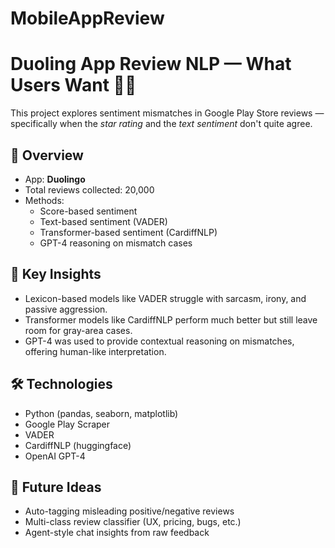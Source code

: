 # MobileAppReview

# Duoling App Review NLP — What Users Want 📱🧠

This project explores sentiment mismatches in Google Play Store reviews — specifically when the *star rating* and the *text sentiment* don't quite agree.

## 📌 Overview
- App: **Duolingo**
- Total reviews collected: 20,000
- Methods:
  - Score-based sentiment
  - Text-based sentiment (VADER)
  - Transformer-based sentiment (CardiffNLP)
  - GPT-4 reasoning on mismatch cases

## 🧠 Key Insights
- Lexicon-based models like VADER struggle with sarcasm, irony, and passive aggression.
- Transformer models like CardiffNLP perform much better but still leave room for gray-area cases.
- GPT-4 was used to provide contextual reasoning on mismatches, offering human-like interpretation.

## 🛠 Technologies
- Python (pandas, seaborn, matplotlib)
- Google Play Scraper
- VADER
- CardiffNLP (huggingface)
- OpenAI GPT-4

## 🤖 Future Ideas
- Auto-tagging misleading positive/negative reviews
- Multi-class review classifier (UX, pricing, bugs, etc.)
- Agent-style chat insights from raw feedback

